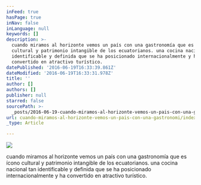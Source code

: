 ```yaml
---
inFeed: true
hasPage: true
inNav: false
inLanguage: null
keywords: []
description: >-
  cuando miramos al horizonte vemos un país con una gastronomía que es ícono
  cultural y patrimonio intangible de los ecuatorianos. una cocina nacional tan
  identificable y definida que se ha posicionado internacionalmente y ha
  convertido en atractivo turístico.
datePublished: '2016-06-19T16:33:39.861Z'
dateModified: '2016-06-19T16:33:31.978Z'
title: ''
author: []
authors: []
publisher: null
starred: false
sourcePath: >-
  _posts/2016-06-19-cuando-miramos-al-horizonte-vemos-un-pais-con-una-gastronomi.md
url: cuando-miramos-al-horizonte-vemos-un-pais-con-una-gastronomi/index.html
_type: Article

---
```

![](https://the-grid-user-content.s3-us-west-2.amazonaws.com/ef8d975e-f424-423a-8599-8349d8126b9f.jpg)

cuando miramos al horizonte vemos un país con una gastronomía que es ícono cultural y patrimonio intangible de los ecuatorianos. una cocina nacional tan identificable y definida que se ha posicionado internacionalmente y ha convertido en atractivo turístico.
